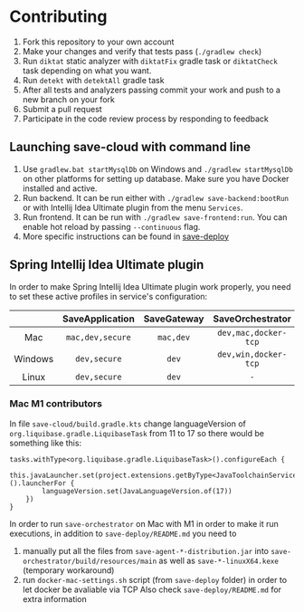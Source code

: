 # Contributing
1. Fork this repository to your own account
2. Make your changes and verify that tests pass (`./gradlew check`)
3. Run `diktat` static analyzer with `diktatFix` gradle task or `diktatCheck` task depending on what you want.
4. Run `detekt` with `detektAll` gradle task
5. After all tests and analyzers passing commit your work and push to a new branch on your fork
6. Submit a pull request
7. Participate in the code review process by responding to feedback

## Launching save-cloud with command line
1. Use `gradlew.bat startMysqlDb` on Windows and `./gradlew startMysqlDb` on other platforms for setting up database.
Make sure you have Docker installed and active.
2. Run backend.
It can be run either with `./gradlew save-backend:bootRun` or with Intellij Idea Ultimate plugin from the menu `Services`.
3. Run frontend. It can be run with `./gradlew save-frontend:run`.
You can enable hot reload by passing `--continuous` flag.
4. More specific instructions can be found in [save-deploy](save-deploy/README.md)

## Spring Intellij Idea Ultimate plugin
In order to make Spring Intellij Idea Ultimate plugin work properly, you need to set these active profiles in service's configuration:  

|         | SaveApplication  | SaveGateway |   SaveOrchestrator   | SavePreprocessor | 
|:-------:|:----------------:|:-----------:|:--------------------:|:----------------:|
|   Mac   | `mac,dev,secure` |  `mac,dev`  | `dev,mac,docker-tcp` |    `dev,mac`     |
| Windows |   `dev,secure`   |    `dev`    | `dev,win,docker-tcp` |    `dev,win`     |
|  Linux  |   `dev,secure`   |    `dev`    |         `-`          |       `-`        |

### Mac M1 contributors
In file `save-cloud/build.gradle.kts` change languageVersion of `org.liquibase.gradle.LiquibaseTask` from 11 to 17
so there would be something like this:
```
tasks.withType<org.liquibase.gradle.LiquibaseTask>().configureEach {
    this.javaLauncher.set(project.extensions.getByType<JavaToolchainService>().launcherFor {
        languageVersion.set(JavaLanguageVersion.of(17))
    })
}
```
In order to run `save-orchestrator` on Mac with M1 in order to make it run executions, in addition to `save-deploy/README.md` you need to 
1. manually put all the files from `save-agent-*-distribution.jar` into `save-orchestrator/build/resources/main` as well as `save-*-linuxX64.kexe` (temporary workaround) 
2. run `docker-mac-settings.sh` script (from `save-deploy` folder) in order to let docker be avaliable via TCP 
Also check `save-deploy/README.md` for extra information
